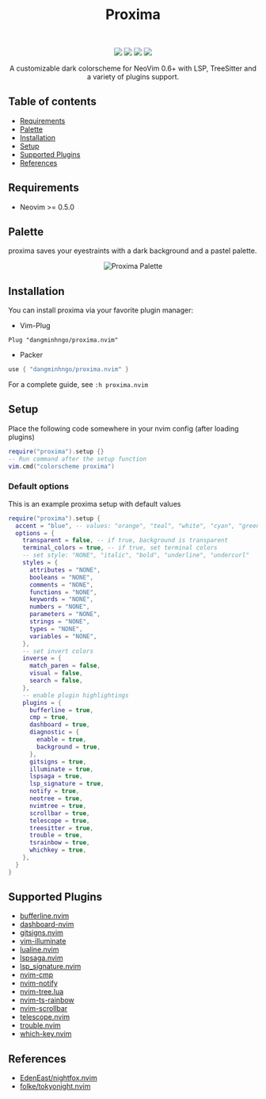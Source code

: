 <h1 align="center">Proxima</h1>
<br />
<p align="center">
  <a href="https://github.com/dangminhngo/proxima.nvim/stargazers"><img src="https://img.shields.io/github/stars/dangminhngo/proxima.nvim?colorA=1b2125&colorB=73aace&style=for-the-badge"></a>
  <a href="https://github.com/dangminhngo/proxima.nvim/issues"><img src="https://img.shields.io/github/issues/dangminhngo/proxima.nvim?colorA=1b2125&colorB=f08789&style=for-the-badge"></a>
  <a href="https://github.com/dangminhngo/proxima.nvim/contributors"><img src="https://img.shields.io/github/contributors/dangminhngo/proxima.nvim?colorA=1b2125&colorB=83c1ae&style=for-the-badge"></a>
  <a href="https://github.com/dangminhngo/proxima.nvim/network/members"><img src="https://img.shields.io/github/forks/dangminhngo/proxima.nvim?colorA=1b2125&colorB=b3a8f9&style=for-the-badge"></a>
</p>

<p align="center">
  A customizable dark colorscheme for NeoVim 0.6+ with LSP, TreeSitter and a variety of plugins support.
</p>

## Table of contents

- [Requirements](#requirements)
- [Palette](#palette)
- [Installation](#Installation)
- [Setup](#setup)
- [Supported Plugins](#supported-plugins)
- [References](#references)

## Requirements

- Neovim >= 0.5.0

## Palette

proxima saves your eyestraints with a dark background and a pastel palette.

<div align="center">
  <img 
    src="https://raw.githubusercontent.com/dangminhngo/proxima.nvim/main/media/palette.svg"
    alt="Proxima Palette"
  />
</div>

## Installation

You can install proxima via your favorite plugin manager:

- Vim-Plug
```vim
Plug "dangminhngo/proxima.nvim"
```

- Packer
```lua
use { "dangminhngo/proxima.nvim" }
```

For a complete guide, see ```:h proxima.nvim```

## Setup

Place the following code somewhere in your nvim config (after loading plugins)

```lua
require("proxima").setup {}
-- Run command after the setup function
vim.cmd("colorscheme proxima")
```

### Default options

This is an example proxima setup with default values

```lua
require("proxima").setup {
  accent = "blue", -- values: "orange", "teal", "white", "cyan", "green", "magenta", "purple", "red", "blue", "yellow"
  options = {
    transparent = false, -- if true, background is transparent
    terminal_colors = true, -- if true, set terminal colors
    -- set style: "NONE", "italic", "bold", "underline", "undercurl"
    styles = {
      attributes = "NONE",
      booleans = "NONE",
      comments = "NONE",
      functions = "NONE",
      keywords = "NONE",
      numbers = "NONE",
      parameters = "NONE",
      strings = "NONE",
      types = "NONE",
      variables = "NONE",
    },
    -- set invert colors
    inverse = {
      match_paren = false,
      visual = false,
      search = false,
    },
    -- enable plugin highlightings
    plugins = {
      bufferline = true,
      cmp = true,
      dashboard = true,
      diagnostic = {
        enable = true,
        background = true,
      },
      gitsigns = true,
      illuminate = true,
      lspsaga = true,
      lsp_signature = true,
      notify = true,
      neotree = true,
      nvimtree = true,
      scrollbar = true,
      telescope = true,
      treesitter = true,
      trouble = true,
      tsrainbow = true,
      whichkey = true,
    },
  }
}
```

## Supported Plugins

- [bufferline.nvim](https://github.com/akinsho/bufferline.nvim)
- [dashboard-nvim](https://github.com/glepnir/dashboard-nvim)
- [gitsigns.nvim](https://github.com/lewis6991/gitsigns.nvim)
- [vim-illuminate](https://github.com/RRethy/vim-illuminate)
- [lualine.nvim](https://github.com/nvim-lualine/lualine.nvim)
- [lspsaga.nvim](https://github.com/glepnir/lspsaga.nvim)
- [lsp_signature.nvim](https://github.com/ray-x/lsp_signature)
- [nvim-cmp](https://github.com/hrsh7th/nvim-cmp)
- [nvim-notify](https://github.com/rcarriga/nvim-notify)
- [nvim-tree.lua](https://github.com/kyazdani42/nvim-tree.lua)
- [nvim-ts-rainbow](https://github.com/p00f/nvim-ts-rainbow)
- [nvim-scrollbar](https://github.com/petertriho/nvim-scrollbar)
- [telescope.nvim](https://github.com/nvim-telescope/telescope.nvim)
- [trouble.nvim](https://github.com/folke/trouble.nvim)
- [which-key.nvim](https://github.com/folke/which-key.nvim)

## References

- [EdenEast/nightfox.nvim](https://github.com/EdenEast/nightfox.nvim)
- [folke/tokyonight.nvim](https://github.com/folke/tokyonight.nvim)
